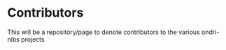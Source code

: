 # Contributors

This will be a repository/page to denote contributors to the various ondri-nibs projects 
